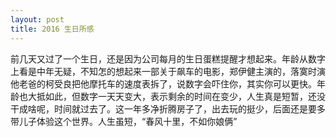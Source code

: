 ```yaml
---
layout: post
title: 2016 生日所感 
---
```

前几天又过了一个生日，还是因为公司每月的生日蛋糕提醒才想起来。年龄从数字上看是中年无疑，不知怎的想起来一部关于飙车的电影，郑伊健主演的，落寞时演他老爸的柯受良把他摩托车的速度表拆了，说数字会吓住你，其实你可以更快。年龄也大抵如此，但数字一天天变大，表示剩余的时间在变少，人生真是短暂，还没干成啥呢，时间就过去了。这一年多净折腾房子了，出去玩的挺少，后面还是要多带儿子体验这个世界。人生虽短，“春风十里，不如你娘俩”

<!--more-->
